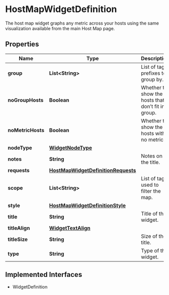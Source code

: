 

# HostMapWidgetDefinition

The host map widget graphs any metric across your hosts using the same visualization available from the main Host Map page.
## Properties

Name | Type | Description | Notes
------------ | ------------- | ------------- | -------------
**group** | **List&lt;String&gt;** | List of tag prefixes to group by. |  [optional]
**noGroupHosts** | **Boolean** | Whether to show the hosts that don’t fit in a group. |  [optional]
**noMetricHosts** | **Boolean** | Whether to show the hosts with no metrics. |  [optional]
**nodeType** | [**WidgetNodeType**](WidgetNodeType.md) |  |  [optional]
**notes** | **String** | Notes on the title. |  [optional]
**requests** | [**HostMapWidgetDefinitionRequests**](HostMapWidgetDefinitionRequests.md) |  | 
**scope** | **List&lt;String&gt;** | List of tags used to filter the map. |  [optional]
**style** | [**HostMapWidgetDefinitionStyle**](HostMapWidgetDefinitionStyle.md) |  |  [optional]
**title** | **String** | Title of the widget. |  [optional]
**titleAlign** | [**WidgetTextAlign**](WidgetTextAlign.md) |  |  [optional]
**titleSize** | **String** | Size of the title. |  [optional]
**type** | **String** | Type of the widget. |  [readonly]


## Implemented Interfaces

* WidgetDefinition


